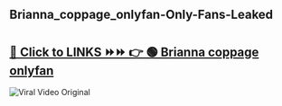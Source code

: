 
 ## Brianna_coppage_onlyfan-Only-Fans-Leaked

# <h2><a href="https://clipsfans.com/Brianna_coppage_onlyfan&ref=git">🔗 Click to LINKS ⏩⏩ 👉 🟢 Brianna coppage onlyfan </a></h2>

<a href="https://clipsfans.com/Brianna_coppage_onlyfan&ref=git" rel="nofollow" data-target="animated-image.originalLink"><img src="https://i.ibb.co.com/xMMVF88/686577567.gif" alt="Viral Video Original" style="max-width: 100%; display: inline-block;" data-target="animated-image.originalImage"></a>
